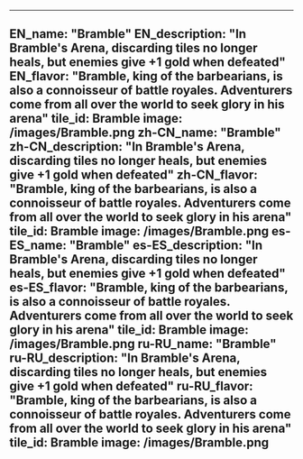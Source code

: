 ---

EN_name: "Bramble"
EN_description: "In Bramble's Arena, discarding tiles no longer heals, but enemies give +1 gold when defeated"
EN_flavor: "Bramble, king of the barbearians, is also a connoisseur of battle royales.  Adventurers come from all over the world to seek glory in his arena"
tile_id: Bramble
image: /images/Bramble.png
zh-CN_name: "Bramble"
zh-CN_description: "In Bramble's Arena, discarding tiles no longer heals, but enemies give +1 gold when defeated"
zh-CN_flavor: "Bramble, king of the barbearians, is also a connoisseur of battle royales.  Adventurers come from all over the world to seek glory in his arena"
tile_id: Bramble
image: /images/Bramble.png
es-ES_name: "Bramble"
es-ES_description: "In Bramble's Arena, discarding tiles no longer heals, but enemies give +1 gold when defeated"
es-ES_flavor: "Bramble, king of the barbearians, is also a connoisseur of battle royales.  Adventurers come from all over the world to seek glory in his arena"
tile_id: Bramble
image: /images/Bramble.png
ru-RU_name: "Bramble"
ru-RU_description: "In Bramble's Arena, discarding tiles no longer heals, but enemies give +1 gold when defeated"
ru-RU_flavor: "Bramble, king of the barbearians, is also a connoisseur of battle royales.  Adventurers come from all over the world to seek glory in his arena"
tile_id: Bramble
image: /images/Bramble.png
---